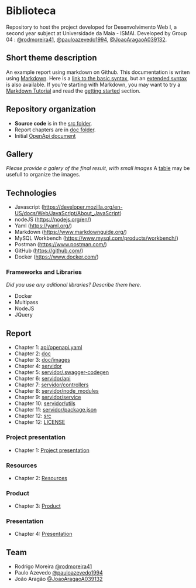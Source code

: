 # Biblioteca

Repository to host the project developed for Desenvolvimento Web I, a second year subject at Universidade da Maia - ISMAI. Developed by Group 04 : [@rodmoreira41](https://github.com/rodmoreira41), [@pauloazevedo1994](https://github.com/pauloazevedo1994), [@JoaoAragaoA039132](https://github.com/JoaoAragaoA039132).

## Short theme description

An example report using markdown on Github. This documentation is writen using [Markdown](https://www.markdownguide.org/). Here is a [link to the basic syntax](https://www.markdownguide.org/basic-syntax), but an [extended syntax](https://www.markdownguide.org/extended-syntax/) is also available. If you're starting with Markdown, you may want to try a [Markdown Tutorial](https://www.markdowntutorial.com/) and read the [getting started](https://www.markdownguide.org/getting-started/) section.

## Repository organization

* **Source code** is in the [src folder](src/).
* Report chapters are in [doc folder](doc/).
* Initial [OpenApi document](api/openapi.yaml)

## Gallery

_Please provide a galery of the final result, with small images_
A [table](https://www.markdownguide.org/extended-syntax/#tables) may be usefull to organize the images.

## Technologies

* Javascript (https://developer.mozilla.org/en-US/docs/Web/JavaScript/About_JavaScript)
* nodeJS (https://nodejs.org/en/)
* Yaml (https://yaml.org/)
* Markdown (https://www.markdownguide.org/)
* MySQL Workbench (https://www.mysql.com/products/workbench/)
* Postman (https://www.postman.com/)
* GitHub (https://github.com/)
* Docker (https://www.docker.com/)

### Frameworks and Libraries

_Did you use any aditional libraries? Describe them here._
* Docker
* Multipass
* NodeJS
* JQuery

## Report

* Chapter 1: [api/openapi.yaml](api/openapi.yaml)
* Chapter 2: [doc](doc)
* Chapter 3: [doc/images](doc/images)
* Chapter 4: [servidor](servidor)
* Chapter 5: [servidor/.swagger-codegen](servidor/.swagger-codegen)
* Chapter 6: [servidor/api](servidor/api)
* Chapter 7: [servidor/controllers](servidor/controllers)
* Chapter 8: [servidor/node_modules](servidor/node_modules)
* Chapter 9: [servidor/service](servidor/service)
* Chapter 10: [servidor/utils](servidor/utils)
* Chapter 11: [servidor/package.json](servidor/package.json)
* Chapter 12: [src](src)
* Chapter 12: [LICENSE](LICENSE)

### Project presentation
* Chapter 1: [Project presentation](doc/c1.md)
### Resources
* Chapter 2: [Resources](doc/c2.md)
### Product
* Chapter 3: [Product](doc/c3.md)
### Presentation
* Chapter 4: [Presentation](doc/c4.md)

## Team
* Rodrigo Moreira [@rodmoreira41](https://github.com/rodmoreira41)
* Paulo Azevedo [@pauloazevedo1994](https://github.com/pauloazevedo1994)
* João Aragão [@JoaoAragaoA039132](https://github.com/JoaoAragaoA039132)
